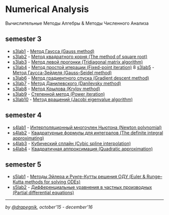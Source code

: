 # Numerical Analysis
Вычислительные Методы Алгебры & Методы Численного Анализа

## semester 3
* [s3lab1](https://github.com/Drapegnik/bsu/tree/master/numerical-analysis/s3lab1) - [Метод Гаусса (Gauss method)](https://drapegnik.github.io/bsu/numerical-analysis/s3lab1/lab1.pdf)
* [s3lab2](https://github.com/Drapegnik/bsu/tree/master/numerical-analysis/s3lab2) - [Метод квадратного корня (The method of square root)](https://drapegnik.github.io/bsu/numerical-analysis/s3lab2/lab2.pdf)
* [s3lab3](https://github.com/Drapegnik/bsu/tree/master/numerical-analysis/s3lab3) - [Метод левой прогонки (Tridiagonal matrix algorithm)](https://drapegnik.github.io/bsu/numerical-analysis/s3lab3/lab3.docx)
* [s3lab4](https://github.com/Drapegnik/bsu/tree/master/numerical-analysis/s3lab4) - [Метод простой итерации (Fixed-point iteration)](https://drapegnik.github.io/bsu/numerical-analysis/s3lab4/lab4.pdf)
8 [s3lab5](https://github.com/Drapegnik/bsu/tree/master/numerical-analysis/s3lab5) - [Метод Гаусса-Зейделя (Gauss–Seidel method)](https://drapegnik.github.io/bsu/numerical-analysis/s3lab5/lab5.pdf)
* [s3lab6](https://github.com/Drapegnik/bsu/tree/master/numerical-analysis/s3lab6) - [Метод градиентного спуска (Gradient descent method)](https://drapegnik.github.io/bsu/numerical-analysis/s3lab6/lab6.pdf)
* [s3lab7](https://github.com/Drapegnik/bsu/tree/master/numerical-analysis/s3lab7) - [Метод Данилевского (Danilevsky method)](https://drapegnik.github.io/bsu/numerical-analysis/s3lab7/lab7.pdf)
* [s3lab8](https://github.com/Drapegnik/bsu/tree/master/numerical-analysis/s3lab8) - [Метод Крылова (Krylov method)](https://drapegnik.github.io/bsu/numerical-analysis/s3lab8/lab8.pdf)
* [s3lab9](https://github.com/Drapegnik/bsu/tree/master/numerical-analysis/s3lab9) - [Степенной метод (Power iteration)](https://drapegnik.github.io/bsu/numerical-analysis/s3lab9/lab9.pdf)
* [s3lab10](https://github.com/Drapegnik/bsu/tree/master/numerical-analysis/s3lab10) - [Метод вращений (Jacobi eigenvalue algorithm)](https://drapegnik.github.io/bsu/numerical-analysis/s3lab10/lab10.pdf)

## semester 4
* [s4lab1](https://github.com/Drapegnik/bsu/tree/master/numerical-analysis/s4lab1) - [Интерполяционный многочлен Ньютона (Newton polynomial)](https://drapegnik.github.io/bsu/numerical-analysis/s4lab1/lab1.pdf)
* [s4lab2](https://github.com/Drapegnik/bsu/tree/master/numerical-analysis/s4lab2) - [Квадратурные формулы для интегралов (The definite integral approximating)](https://drapegnik.github.io/bsu/numerical-analysis/s4lab2/lab2.pdf)
* [s4lab3](https://github.com/Drapegnik/bsu/tree/master/numerical-analysis/s4lab3) - [Кубический сплайн (Cybic spline interpolation)](https://drapegnik.github.io/bsu/numerical-analysis/s4lab3/lab3.pdf)
* [s4lab4](https://github.com/Drapegnik/bsu/tree/master/numerical-analysis/s4lab4) - [Квадратичная аппроксимация (Quadratic approximation)](https://drapegnik.github.io/bsu/numerical-analysis/s4lab4/lab4.pdf)

## semester 5
* [s5lab1](https://github.com/Drapegnik/bsu/tree/master/numerical-analysis/s5lab1) - [Методы Эйлера и Рунге-Кутты решения ОДУ (Euler & Runge–Kutta methods for solving ODEs)](https://drapegnik.github.io/bsu/numerical-analysis/s5lab1/lab1.pdf)
* [s5lab2](https://github.com/Drapegnik/bsu/tree/master/numerical-analysis/s5lab2) - [Дифференциальные уравнения в частных производных (Partial differential equations)](https://drapegnik.github.io/bsu/numerical-analysis/s5lab2/lab2.pdf)

***

*by [@drapegnik](https://github.com/Drapegnik), october'15 - december'16*